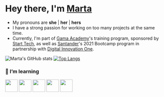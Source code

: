 # Hey there, I'm [Marta]( https://www.linkedin.com/in/martapederiva/)
- My pronouns are **she** | **her** | **hers**
- I have a strong passion for working on too many projects at the same time.
- Currently, I'm part of [Gama Academy](https://www.gama.academy)'s training program, sponsored by [Start Tech](https://ambevtech.com.br/start-tech/), as well as [Santander](https://app.becas-santander.com/pt-BR/program/santanderbootcamp)'s 2021 Bootcamp program in partnership with [Digital Innovation One](https://digitalinnovation.one/ "DIO").

![Marta's GitHub stats](https://github-readme-stats.vercel.app/api?username=mpederiva&theme=radical&show_icons=true) [![Top Langs](https://github-readme-stats.vercel.app/api/top-langs/?username=mpederiva&layout=compact&theme=radical&show_icons=true)](https://github.com/mpederiva/github-readme-stats)


### 📁 I’m learning
<div align="left">
  <img src="https://user-images.githubusercontent.com/80361071/124165467-354b7380-da78-11eb-8097-8cc34a52ebe7.png" width="40">
  <img src="https://user-images.githubusercontent.com/80361071/124165298-fae1d680-da77-11eb-9693-ee896fb3d4e6.png" width="40">
  <img src="https://user-images.githubusercontent.com/80361071/124165553-50b67e80-da78-11eb-9efd-3cc0bde19c06.png" width="40"> 
  <img src="https://user-images.githubusercontent.com/80361071/124165619-60ce5e00-da78-11eb-9ed4-0177778fffca.png" width="40">
  <img src="https://user-images.githubusercontent.com/80361071/124165521-44cabc80-da78-11eb-9631-2595adf606d7.png" width="40">
</div>


